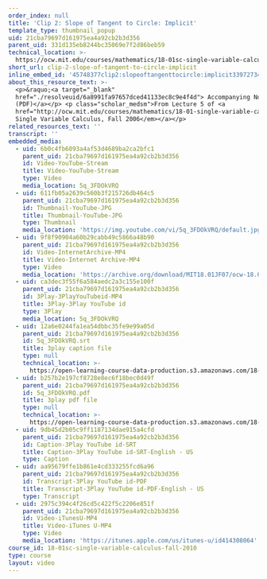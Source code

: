 ```yaml
---
order_index: null
title: 'Clip 2: Slope of Tangent to Circle: Implicit'
template_type: thumbnail_popup
uid: 21cba79697d161975ea4a92cb2b3d356
parent_uid: 331d135eb8244bc35069e7f2d86beb59
technical_location: >-
  https://ocw.mit.edu/courses/mathematics/18-01sc-single-variable-calculus-fall-2010/1.-differentiation/part-b-implicit-differentiation-and-inverse-functions/session-14-examples-of-implicit-differentiation/clip-2-slope-of-tangent-to-circle-implicit
short_url: clip-2-slope-of-tangent-to-circle-implicit
inline_embed_id: '45748377clip2:slopeoftangenttocircle:implicit33972734'
about_this_resource_text: >-
  <p>&raquo;<a target="_blank"
  href="./resolveuid/6a8991fa97657dced41133ec8c9e4f4d"> Accompanying Notes
  (PDF)</a></p> <p class="scholar_medsm">From Lecture 5 of <a
  href="http://ocw.mit.edu/courses/mathematics/18-01-single-variable-calculus-fall-2006/video-lectures/"><em>18.01
  Single Variable Calculus, Fall 2006</em></a></p>
related_resources_text: ''
transcript: ''
embedded_media:
  - uid: 6b0c4fb6093a4af53d4689ba2ca2bfc1
    parent_uid: 21cba79697d161975ea4a92cb2b3d356
    id: Video-YouTube-Stream
    title: Video-YouTube-Stream
    type: Video
    media_location: 5q_3FDOkVRQ
  - uid: 611fb05a2639c560b3f215726db464c5
    parent_uid: 21cba79697d161975ea4a92cb2b3d356
    id: Thumbnail-YouTube-JPG
    title: Thumbnail-YouTube-JPG
    type: Thumbnail
    media_location: 'https://img.youtube.com/vi/5q_3FDOkVRQ/default.jpg'
  - uid: 9f8f90904a60b29cabb49c5866a48b90
    parent_uid: 21cba79697d161975ea4a92cb2b3d356
    id: Video-InternetArchive-MP4
    title: Video-Internet Archive-MP4
    type: Video
    media_location: 'https://archive.org/download/MIT18.01JF07/ocw-18.01-f07-lec05_300k.mp4'
  - uid: ca3dec3f55f6a584aedc2a3c155e100f
    parent_uid: 21cba79697d161975ea4a92cb2b3d356
    id: 3Play-3PlayYouTubeid-MP4
    title: 3Play-3Play YouTube id
    type: 3Play
    media_location: 5q_3FDOkVRQ
  - uid: 12a6e0244fa1ea54dbbc35fe9e99a05d
    parent_uid: 21cba79697d161975ea4a92cb2b3d356
    id: 5q_3FDOkVRQ.srt
    title: 3play caption file
    type: null
    technical_location: >-
      https://open-learning-course-data-production.s3.amazonaws.com/18-01sc-single-variable-calculus-fall-2010/6bbb2856306b28521a2ac696276bb07d_5q_3FDOkVRQ.srt
  - uid: b257b2e197cf8728e8ec6f18bec0d49f
    parent_uid: 21cba79697d161975ea4a92cb2b3d356
    id: 5q_3FDOkVRQ.pdf
    title: 3play pdf file
    type: null
    technical_location: >-
      https://open-learning-course-data-production.s3.amazonaws.com/18-01sc-single-variable-calculus-fall-2010/a6f84bb9a3e86bb369ccfe1e7f3dcf02_5q_3FDOkVRQ.pdf
  - uid: 9db45d2b05c9ff1187134dae915a4cfd
    parent_uid: 21cba79697d161975ea4a92cb2b3d356
    id: Caption-3Play YouTube id-SRT
    title: Caption-3Play YouTube id-SRT-English - US
    type: Caption
  - uid: aa95679ffe1b861e4cd333255fcd6a96
    parent_uid: 21cba79697d161975ea4a92cb2b3d356
    id: Transcript-3Play YouTube id-PDF
    title: Transcript-3Play YouTube id-PDF-English - US
    type: Transcript
  - uid: 2975c394c4f26cd5c422f5c2206e851f
    parent_uid: 21cba79697d161975ea4a92cb2b3d356
    id: Video-iTunesU-MP4
    title: Video-iTunes U-MP4
    type: Video
    media_location: 'https://itunes.apple.com/us/itunes-u/id414308064'
course_id: 18-01sc-single-variable-calculus-fall-2010
type: course
layout: video
---
```

